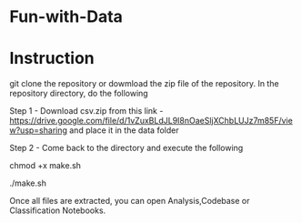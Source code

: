 # Fun-with-Data

# Instruction
git clone the repository or dowmload the zip file of the repository. 
In the repository directory, do the following

Step 1 - Download csv.zip from this link - https://drive.google.com/file/d/1vZuxBLdJL9I8nOaeSljXChbLUJz7m85F/view?usp=sharing and place it in the data folder 

Step 2 - Come back to the directory and execute the following 

chmod +x make.sh

./make.sh

Once all files are extracted, you can open Analysis,Codebase or Classification Notebooks.
